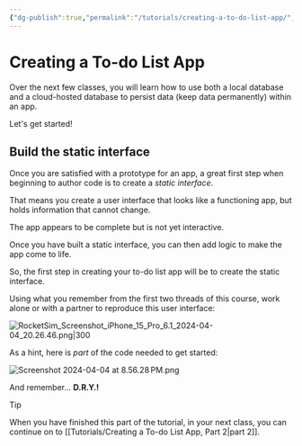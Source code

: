 ```yaml
---
{"dg-publish":true,"permalink":"/tutorials/creating-a-to-do-list-app/","dgHomeLink":true,"dgShowToc":true}
---
```


# Creating a To-do List App

Over the next few classes, you will learn how to use both a local database and a cloud-hosted database to persist data (keep data permanently) within an app.

Let's get started!

## Build the static interface

Once you are satisfied with a prototype for an app, a great first step when beginning to author code is to create a *static interface*.

That means you create a user interface that looks like a functioning app, but holds information that cannot change.

The app appears to be complete but is not yet interactive.

Once you have built a static interface, you can then add logic to make the app come to life.

So, the first step in creating your to-do list app will be to create the static interface.

Using what you remember from the first two threads of this course, work alone or with a partner to reproduce this user interface:

![RocketSim_Screenshot_iPhone_15_Pro_6.1_2024-04-04_20.26.46.png|300](/img/user/Media/RocketSim_Screenshot_iPhone_15_Pro_6.1_2024-04-04_20.26.46.png)

As a hint, here is *part* of the code needed to get started:

![Screenshot 2024-04-04 at 8.56.28 PM.png](/img/user/Media/Screenshot%202024-04-04%20at%208.56.28%E2%80%AFPM.png)

And remember... **D.R.Y.!**

> [!TIP]
> 
> When you have finished this part of the tutorial, in your next class, you can continue on to [[Tutorials/Creating a To-do List App, Part 2\|part 2]].